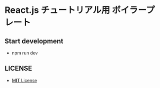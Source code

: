 # React.js チュートリアル用 ボイラープレート

## Start development

- npm run dev

## LICENSE

- [MIT License](./LICENSE.txt)
